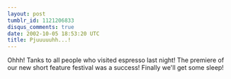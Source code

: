 ```yaml
---
layout: post
tumblr_id: 1121206833
disqus_comments: true
date: 2002-10-05 18:53:20 UTC
title: Pjuuuuuhh...!
---
```


Ohhh! Tanks to all people who visited espresso last night! The premiere of our new short feature festival was a success! Finally we'll get some sleep!
